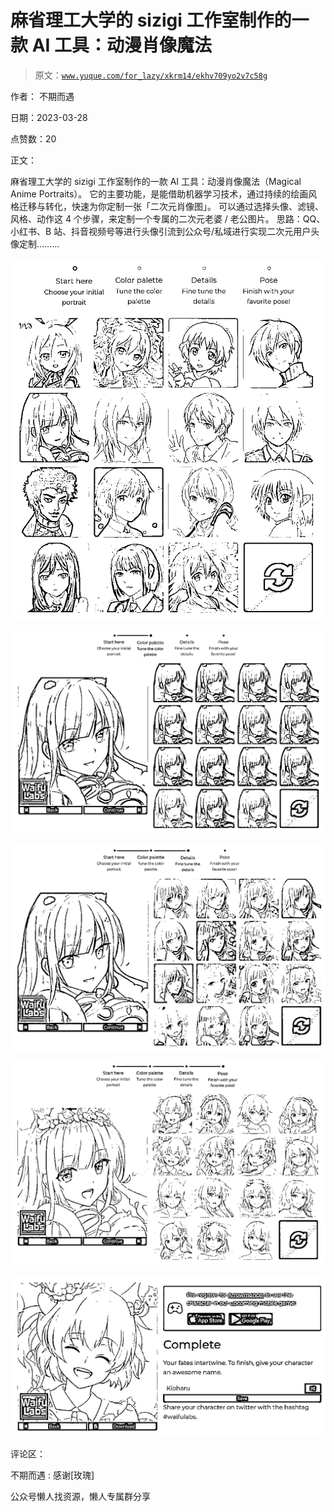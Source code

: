 # 麻省理工大学的 sizigi 工作室制作的一款 AI 工具：动漫肖像魔法

> 原文：[`www.yuque.com/for_lazy/xkrm14/ekhv709yo2v7c58g`](https://www.yuque.com/for_lazy/xkrm14/ekhv709yo2v7c58g)

作者： 不期而遇

日期：2023-03-28

点赞数：20

正文：

麻省理工大学的 sizigi 工作室制作的一款 AI 工具：动漫肖像魔法（Magical Anime Portraits）。 它的主要功能，是能借助机器学习技术，通过持续的绘画风格迁移与转化，快速为你定制一张「二次元肖像图」。 可以通过选择头像、滤镜、风格、动作这 4 个步骤，来定制一个专属的二次元老婆 / 老公图片。 思路：QQ、小红书、B 站、抖音视频号等进行头像引流到公众号/私域进行实现二次元用户头像定制………

![](img/ce9dc45159b8adbc7afcbcd34d6e5e22.png)  

![](img/742d1e4833bc14742e0ca071d115e0ee.png)  

![](img/01e7372b91c84a1b85946119bed7cc77.png)  

![](img/558bd01072ecc279e32a78288e6c300e.png)  

![](img/27027cd7fda679f7dce532bab208fb34.png)  

评论区：

不期而遇 : 感谢[玫瑰]

公众号懒人找资源，懒人专属群分享

